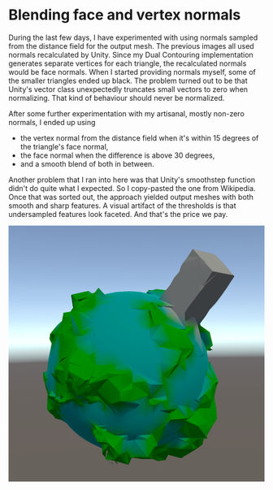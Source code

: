 # Blending face and vertex normals

During the last few days,
I have experimented with using normals sampled from the distance field for the output mesh.
The previous images all used normals recalculated by Unity.
Since my Dual Contouring implementation generates separate vertices for each triangle,
the recalculated normals would be face normals.
When I started providing normals myself,
some of the smaller triangles ended up black.
The problem turned out to be that Unity's vector class unexpectedly truncates small vectors to zero when normalizing.
That kind of behaviour should never be normalized.

After some further experimentation with my artisanal, mostly non-zero normals,
I ended up using

- the vertex normal from the distance field when it's within 15 degrees of the triangle's face normal,
- the face normal when the difference is above 30 degrees,
- and a smooth blend of both in between.

Another problem that I ran into here was that Unity's smoothstep function didn't do quite what I expected.
So I copy-pasted the one from Wikipedia.
Once that was sorted out, the approach yielded output meshes with both smooth and sharp features.
A visual artifact of the thresholds is that undersampled features look faceted.
And that's the price we pay.

![Blending face and vertex normals](smooth.png)
